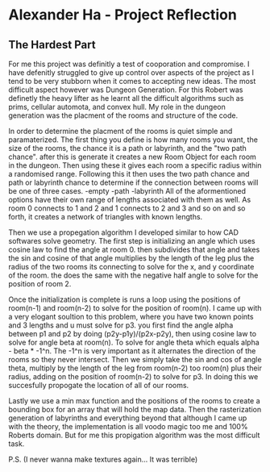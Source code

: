 # Alexander Ha - Project Reflection

## The Hardest Part

For me this project was definitly a test of cooporation and compromise. I have defenitly struggled to give up control over aspects of the project as I tend to be very stubborn when it comes to accepting new ideas. The most difficult aspect however was Dungeon Generation. For this Robert was definetly the heavy lifter as he learnt all the difficult algorithms such as prims, cellular automota, and convex hull. My role in the dungeon generation was the placment of the rooms and structure of the code.

In order to determine the placment of the rooms is quiet simple and paramaterized. The first thing you define is how many rooms you want, the size of the rooms, the chance it is a path or labyrinth, and the "two path chance". after this is generate it creates a new Room Object for each room in the dungeon. Then using these it gives each room a specific radius within a randomised range. Following this it then uses the two path chance and path or labyrinth chance to determine if the connection between rooms will be one of three cases. 
    -empty 
    -path
    -labyrinth 
All of the aformentioned options have their own range of lengths associated with them as well. As room 0 connects to 1 and 2 and 1 connects to 2 and 3 and so on and so forth, it creates a network of triangles with known lengths. 

Then we use a propegation algorithm I developed similar to how CAD softwares solve geometry. The first step is initializing an angle which uses cosine law to find the angle at room 0. then subdivides that angle and takes the sin and cosine of that angle multiplies by the length of the leg plus the radius of the two rooms its connecting to solve for the x, and y coordinate of the room. the does the same with the negative half angle to solve for the position of room 2.

Once the initialization is complete is runs a loop using the positions of room(n-1) and room(n-2) to solve for the position of room(n). I came up with a very elogant soultion to this problem, where you have two known points and 3 lengths and u must solve for p3. you first find the angle alpha between p1 and p2 by doing (p2y-p1y)/(p2x-p2y), then using cosine law to solve for angle beta at room(n). To solve for angle theta which equals alpha - beta * -1^n. The -1^n is very important as it alternates the direction of the rooms so they never intersect. Then we simply take the sin and cos of angle theta, multiply by the length of the leg from room(n-2) too room(n) plus their radius, adding on the position of room(n-2) to solve for p3. In doing this we succesfully propogate the location of all of our rooms.

Lastly we use a min max function and the positions of the rooms to create a bounding box for an array that will hold the map data. Then the rasterization generation of labyrinths and everything beyond that although I came up with the theory, the implementation is all voodo magic too me and 100% Roberts domain. But for me this propigation algorithm was the most difficult task.

P.S. (I never wanna make textures again... It was terrible)